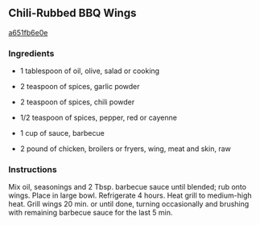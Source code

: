 ## Chili-Rubbed BBQ Wings

[a651fb6e0e](http://www.kraftrecipes.com/recipes/chili-rubbed-bbq-wings-174752.aspx)

### Ingredients

 - 1 tablespoon of oil, olive, salad or cooking

 - 2 teaspoon of spices, garlic powder

 - 2 teaspoon of spices, chili powder

 - 1/2 teaspoon of spices, pepper, red or cayenne

 - 1 cup of sauce, barbecue

 - 2 pound of chicken, broilers or fryers, wing, meat and skin, raw

### Instructions

Mix oil, seasonings and 2 Tbsp. barbecue sauce until blended; rub onto wings. Place in large bowl. Refrigerate 4 hours. Heat grill to medium-high heat. Grill wings 20 min. or until done, turning occasionally and brushing with remaining barbecue sauce for the last 5 min.